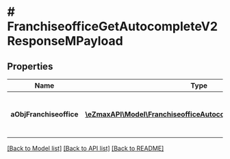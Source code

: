 # # FranchiseofficeGetAutocompleteV2ResponseMPayload

## Properties

Name | Type | Description | Notes
------------ | ------------- | ------------- | -------------
**aObjFranchiseoffice** | [**\eZmaxAPI\Model\FranchiseofficeAutocompleteElementResponse[]**](FranchiseofficeAutocompleteElementResponse.md) | An array of Franchiseoffice autocomplete element response. | [optional]

[[Back to Model list]](../../README.md#models) [[Back to API list]](../../README.md#endpoints) [[Back to README]](../../README.md)
